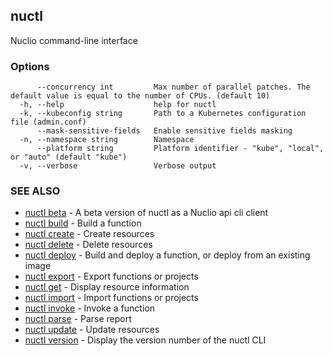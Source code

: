 ## nuctl

Nuclio command-line interface

### Options

```
      --concurrency int         Max number of parallel patches. The default value is equal to the number of CPUs. (default 10)
  -h, --help                    help for nuctl
  -k, --kubeconfig string       Path to a Kubernetes configuration file (admin.conf)
      --mask-sensitive-fields   Enable sensitive fields masking
  -n, --namespace string        Namespace
      --platform string         Platform identifier - "kube", "local", or "auto" (default "kube")
  -v, --verbose                 Verbose output
```

### SEE ALSO

* [nuctl beta](nuctl_beta.md)	 - A beta version of nuctl as a Nuclio api cli client
* [nuctl build](nuctl_build.md)	 - Build a function
* [nuctl create](nuctl_create.md)	 - Create resources
* [nuctl delete](nuctl_delete.md)	 - Delete resources
* [nuctl deploy](nuctl_deploy.md)	 - Build and deploy a function, or deploy from an existing image
* [nuctl export](nuctl_export.md)	 - Export functions or projects
* [nuctl get](nuctl_get.md)	 - Display resource information
* [nuctl import](nuctl_import.md)	 - Import functions or projects
* [nuctl invoke](nuctl_invoke.md)	 - Invoke a function
* [nuctl parse](nuctl_parse.md)	 - Parse report
* [nuctl update](nuctl_update.md)	 - Update resources
* [nuctl version](nuctl_version.md)	 - Display the version number of the nuctl CLI

